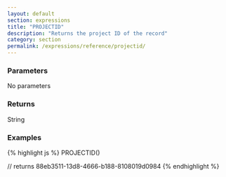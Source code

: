 ```yaml
---
layout: default
section: expressions
title: "PROJECTID"
description: "Returns the project ID of the record"
category: section
permalink: /expressions/reference/projectid/
---
```


### Parameters

No parameters

### Returns

String

### Examples

{% highlight js %}
PROJECTID()

// returns 88eb3511-13d8-4666-b188-8108019d0984
{% endhighlight %}